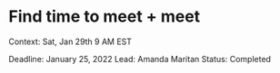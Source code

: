 # Find time to meet + meet

Context: Sat, Jan 29th 9 AM EST 

Deadline: January 25, 2022
Lead: Amanda Maritan
Status: Completed